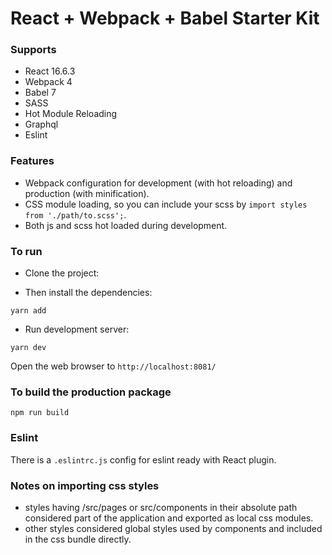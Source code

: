 # React + Webpack  + Babel  Starter Kit


### Supports

* React 16.6.3
* Webpack 4
* Babel 7
* SASS
* Hot Module Reloading
* Graphql
* Eslint

### Features

* Webpack configuration for development (with hot reloading) and production (with minification).
* CSS module loading, so you can include your scss by ```import styles from './path/to.scss';```.
* Both js and scss hot loaded during development.

### To run

* Clone the project:

* Then install the dependencies:

```
yarn add
```

* Run development server:

```
yarn dev
```

Open the web browser to `http://localhost:8081/`

### To build the production package

```
npm run build
```


### Eslint
There is a `.eslintrc.js` config for eslint ready with React plugin.


### Notes on importing css styles
* styles having /src/pages or src/components in their absolute path considered part of the application and exported as local css modules.
* other styles considered global styles used by components and included in the css bundle directly.

